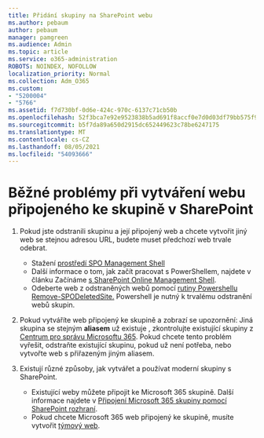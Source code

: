 ```yaml
---
title: Přidání skupiny na SharePoint webu
ms.author: pebaum
author: pebaum
manager: pamgreen
ms.audience: Admin
ms.topic: article
ms.service: o365-administration
ROBOTS: NOINDEX, NOFOLLOW
localization_priority: Normal
ms.collection: Adm_O365
ms.custom:
- "5200004"
- "5766"
ms.assetid: f7d730bf-0d6e-424c-970c-6137c71cb50b
ms.openlocfilehash: 52f3bca7e92e9523838b5ad691f8accf0e7d0d03df79bb575f93b024e32cf3c4
ms.sourcegitcommit: b5f7da89a650d2915dc652449623c78be6247175
ms.translationtype: MT
ms.contentlocale: cs-CZ
ms.lasthandoff: 08/05/2021
ms.locfileid: "54093666"
---
```

# <a name="common-issues-when-creating-a-group-connected-site-in-sharepoint"></a>Běžné problémy při vytváření webu připojeného ke skupině v SharePoint

1. Pokud jste odstranili skupinu a její připojený web a chcete vytvořit jiný web se stejnou adresou URL, budete muset předchozí web trvale odebrat.

   - Stažení [prostředí SPO Management Shell](https://support.office.com/article/introduction-to-the-sharepoint-online-management-shell-c16941c3-19b4-4710-8056-34c034493429)
   - Další informace o tom, jak začít pracovat s PowerShellem, najdete v článku Začínáme [s SharePoint Online Management Shell](/powershell/module/sharepoint-online/remove-sposite).
   - Odeberte web z odstraněných webů pomocí [rutiny Powershellu Remove-SPODeletedSite.](/powershell/module/sharepoint-online/remove-sposite?view=sharepoint-ps) Powershell je nutný k trvalému odstranění webů skupin.

1. Pokud vytváříte web připojený ke skupině a zobrazí se upozornění: Jiná skupina se stejným **aliasem** už existuje , zkontrolujte existující skupiny z [Centrum pro správu Microsoftu 365](https://admin.microsoft.com/AdminPortal/Home#/groups). Pokud chcete tento problém vyřešit, odstraňte existující skupinu, pokud už není potřeba, nebo vytvořte web s přiřazeným jiným aliasem.

1. Existují různé způsoby, jak vytvářet a používat moderní skupiny s SharePoint.

   - Existující weby můžete připojit ke Microsoft 365 skupině. Další informace najdete v [Připojení Microsoft 365 skupiny pomocí SharePoint rozhraní](/sharepoint/dev/transform/modernize-connect-to-office365-group#connect-an-office-365-group-using-the-sharepoint-user-interface).
   - Pokud chcete Microsoft 365 web připojený ke skupině, musíte vytvořit [týmový web](https://admin.microsoft.com/sharepoint).
